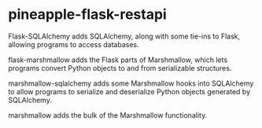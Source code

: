 # pineapple-flask-restapi
 

Flask-SQLAlchemy adds SQLAlchemy, along with some tie-ins to Flask, allowing programs to access databases.

flask-marshmallow adds the Flask parts of Marshmallow, which lets programs convert Python objects to and from serializable structures.

marshmallow-sqlalchemy adds some Marshmallow hooks into SQLAlchemy to allow programs to serialize and deserialize Python objects generated by SQLAlchemy.

marshmallow adds the bulk of the Marshmallow functionality.